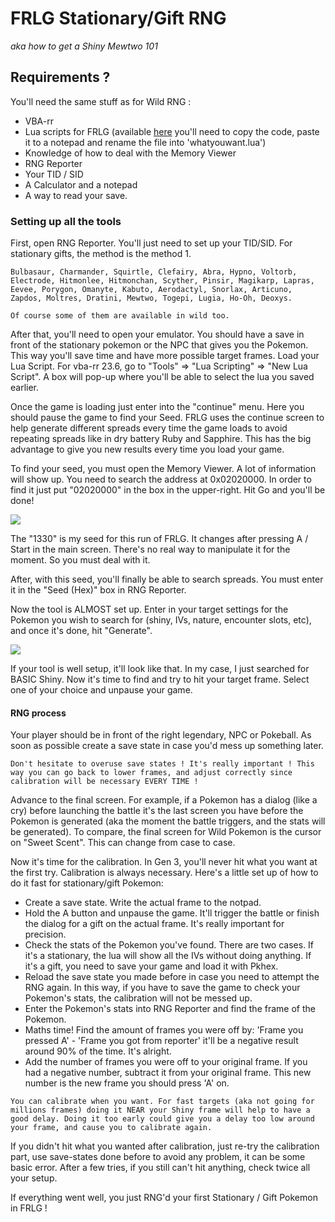 # FRLG Stationary/Gift RNG
_aka how to get a Shiny Mewtwo 101_

## Requirements ?
You'll need the same stuff as for Wild RNG :
- VBA-rr 
- Lua scripts for FRLG (available [here](https://projectpokemon.org/home/forums/topic/15187-gen-3-lua-scripts/?tab=comments#comment-127239) you'll need to copy the code, paste it to a notepad and rename the file into 'whatyouwant.lua')
- Knowledge of how to deal with the Memory Viewer
- RNG Reporter
- Your TID / SID
- A Calculator and a notepad
- A way to read your save.

### Setting up all the tools

First, open RNG Reporter. You'll just need to set up your TID/SID. For stationary gifts, the method is the method 1.

```
Bulbasaur, Charmander, Squirtle, Clefairy, Abra, Hypno, Voltorb, Electrode, Hitmonlee, Hitmonchan, Scyther, Pinsir, Magikarp, Lapras, Eevee, Porygon, Omanyte, Kabuto, Aerodactyl, Snorlax, Articuno, Zapdos, Moltres, Dratini, Mewtwo, Togepi, Lugia, Ho-Oh, Deoxys.

Of course some of them are available in wild too.
```

After that, you'll need to open your emulator. You should have a save in front of the stationary pokemon or the NPC that gives you the Pokemon. This way you'll save time and have more possible target frames. Load your Lua Script.  For vba-rr 23.6, go to "Tools" => "Lua Scripting" => "New Lua Script".  A box will pop-up where you'll be able to select the lua you saved earlier.

Once the game is loading just enter into the "continue" menu. Here you should pause the game to find your Seed. FRLG uses the continue screen to help generate different spreads every time the game loads to avoid repeating spreads like in dry battery Ruby and Sapphire. This has the big advantage to give you new results every time you load your game.

To find your seed, you must open the Memory Viewer. A lot of information will show up. You need to search the address at 0x02020000. In order to find it just put "02020000" in the box in the upper-right. Hit Go and you'll be done!

![](https://i.imgur.com/Vk4zYMm.png)

The "1330" is my seed for this run of FRLG. It changes after pressing A / Start in the main screen. There's no real way to manipulate it for the moment. So you must deal with it.

After, with this seed, you'll finally be able to search spreads. You must enter it in the "Seed (Hex)" box in RNG Reporter.

Now the tool is ALMOST set up. Enter in your target settings for the Pokemon you wish to search for (shiny, IVs, nature, encounter slots, etc), and once it's done, hit "Generate".

![](https://i.imgur.com/PIkK5i4.png)

If your tool is well setup, it'll look like that. In my case, I just searched for BASIC Shiny. Now it's time to find and try to hit your target frame. Select one of your choice and unpause your game.

#### RNG process 

Your player should be in front of the right legendary, NPC or Pokeball. As soon as possible create a save state in case you'd mess up something later.
```
Don't hesitate to overuse save states ! It's really important ! This way you can go back to lower frames, and adjust correctly since calibration will be necessary EVERY TIME !
```

Advance to the final screen. For example, if a Pokemon has a dialog (like a cry) before launching the battle it's the last screen you have before the Pokemon is generated (aka the moment the battle triggers, and the stats will be generated). To compare, the final screen for Wild Pokemon is the cursor on "Sweet Scent". This can change from case to case.

Now it's time for the calibration. In Gen 3, you'll never hit what you want at the first try. Calibration is always necessary. Here's a little set up of how to do it fast for stationary/gift Pokemon:
- Create a save state. Write the actual frame to the notpad.
- Hold the A button and unpause the game. It'll trigger the battle or finish the dialog for a gift on the actual frame. It's really important for precision.
- Check the stats of the Pokemon you've found. There are two cases. If it's a stationary, the lua will show all the IVs without doing anything. If it's a gift, you need to save your game and load it with Pkhex. 
- Reload the save state you made before in case you need to attempt the RNG again.  In this way, if you have to save the game to check your Pokemon's stats, the calibration will not be messed up.
- Enter the Pokemon's stats into RNG Reporter and find the frame of the Pokemon.
- Maths time!  Find the amount of frames you were off by: 'Frame you pressed A' - 'Frame you got from reporter' it'll be a negative result around 90% of the time. It's alright.
- Add the number of frames you were off to your original frame.  If you had a negative number, subtract it from your original frame.  This new number is the new frame you should press 'A' on.
```
You can calibrate when you want. For fast targets (aka not going for millions frames) doing it NEAR your Shiny frame will help to have a good delay. Doing it too early could give you a delay too low around your frame, and cause you to calibrate again.
```

If you didn't hit what you wanted after calibration, just re-try the calibration part, use save-states done before to avoid any problem, it can be some basic error. After a few tries, if you still can't hit anything, check twice all your setup.

If everything went well, you just RNG'd your first Stationary / Gift Pokemon in FRLG !
